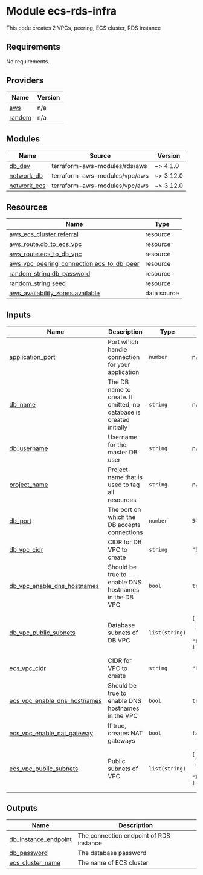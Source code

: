 <!-- BEGIN_TF_DOCS -->
# Module ecs-rds-infra

This code creates 2 VPCs, peering, ECS cluster, RDS instance

## Requirements

No requirements.

## Providers

| Name | Version |
|------|---------|
| <a name="provider_aws"></a> [aws](#provider\_aws) | n/a |
| <a name="provider_random"></a> [random](#provider\_random) | n/a |

## Modules

| Name | Source | Version |
|------|--------|---------|
| <a name="module_db_dev"></a> [db\_dev](#module\_db\_dev) | terraform-aws-modules/rds/aws | ~> 4.1.0 |
| <a name="module_network_db"></a> [network\_db](#module\_network\_db) | terraform-aws-modules/vpc/aws | ~> 3.12.0 |
| <a name="module_network_ecs"></a> [network\_ecs](#module\_network\_ecs) | terraform-aws-modules/vpc/aws | ~> 3.12.0 |

## Resources

| Name | Type |
|------|------|
| [aws_ecs_cluster.referral](https://registry.terraform.io/providers/hashicorp/aws/latest/docs/resources/ecs_cluster) | resource |
| [aws_route.db_to_ecs_vpc](https://registry.terraform.io/providers/hashicorp/aws/latest/docs/resources/route) | resource |
| [aws_route.ecs_to_db_vpc](https://registry.terraform.io/providers/hashicorp/aws/latest/docs/resources/route) | resource |
| [aws_vpc_peering_connection.ecs_to_db_peer](https://registry.terraform.io/providers/hashicorp/aws/latest/docs/resources/vpc_peering_connection) | resource |
| [random_string.db_password](https://registry.terraform.io/providers/hashicorp/random/latest/docs/resources/string) | resource |
| [random_string.seed](https://registry.terraform.io/providers/hashicorp/random/latest/docs/resources/string) | resource |
| [aws_availability_zones.available](https://registry.terraform.io/providers/hashicorp/aws/latest/docs/data-sources/availability_zones) | data source |

## Inputs

| Name | Description | Type | Default | Required |
|------|-------------|------|---------|:--------:|
| <a name="input_application_port"></a> [application\_port](#input\_application\_port) | Port which handle connection for your application | `number` | n/a | yes |
| <a name="input_db_name"></a> [db\_name](#input\_db\_name) | The DB name to create. If omitted, no database is created initially | `string` | n/a | yes |
| <a name="input_db_username"></a> [db\_username](#input\_db\_username) | Username for the master DB user | `string` | n/a | yes |
| <a name="input_project_name"></a> [project\_name](#input\_project\_name) | Project name that is used to tag all resources | `string` | n/a | yes |
| <a name="input_db_port"></a> [db\_port](#input\_db\_port) | The port on which the DB accepts connections | `number` | `5432` | no |
| <a name="input_db_vpc_cidr"></a> [db\_vpc\_cidr](#input\_db\_vpc\_cidr) | CIDR for DB VPC to create | `string` | `"10.20.0.0/16"` | no |
| <a name="input_db_vpc_enable_dns_hostnames"></a> [db\_vpc\_enable\_dns\_hostnames](#input\_db\_vpc\_enable\_dns\_hostnames) | Should be true to enable DNS hostnames in the DB VPC | `bool` | `true` | no |
| <a name="input_db_vpc_public_subnets"></a> [db\_vpc\_public\_subnets](#input\_db\_vpc\_public\_subnets) | Database subnets of DB VPC | `list(string)` | <pre>[<br>  "10.20.0.0/24",<br>  "10.20.1.0/24",<br>  "10.20.2.0/24"<br>]</pre> | no |
| <a name="input_ecs_vpc_cidr"></a> [ecs\_vpc\_cidr](#input\_ecs\_vpc\_cidr) | CIDR for VPC to create | `string` | `"10.10.0.0/16"` | no |
| <a name="input_ecs_vpc_enable_dns_hostnames"></a> [ecs\_vpc\_enable\_dns\_hostnames](#input\_ecs\_vpc\_enable\_dns\_hostnames) | Should be true to enable DNS hostnames in the VPC | `bool` | `true` | no |
| <a name="input_ecs_vpc_enable_nat_gateway"></a> [ecs\_vpc\_enable\_nat\_gateway](#input\_ecs\_vpc\_enable\_nat\_gateway) | If true, creates NAT gateways | `bool` | `false` | no |
| <a name="input_ecs_vpc_public_subnets"></a> [ecs\_vpc\_public\_subnets](#input\_ecs\_vpc\_public\_subnets) | Public subnets of VPC | `list(string)` | <pre>[<br>  "10.10.0.0/24",<br>  "10.10.1.0/24",<br>  "10.10.2.0/24"<br>]</pre> | no |

## Outputs

| Name | Description |
|------|-------------|
| <a name="output_db_instance_endpoint"></a> [db\_instance\_endpoint](#output\_db\_instance\_endpoint) | The connection endpoint of RDS instance |
| <a name="output_db_password"></a> [db\_password](#output\_db\_password) | The database password |
| <a name="output_ecs_cluster_name"></a> [ecs\_cluster\_name](#output\_ecs\_cluster\_name) | The name of ECS cluster |
<!-- END_TF_DOCS -->